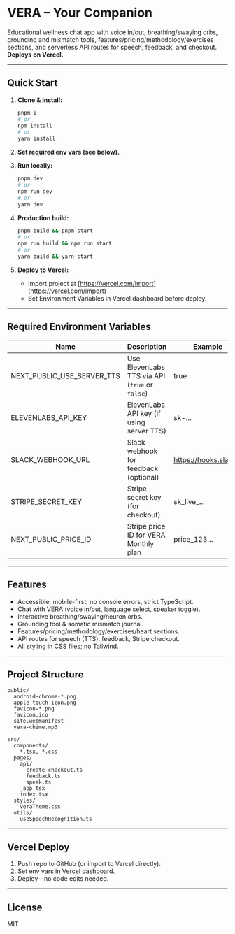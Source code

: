 # VERA – Your Companion

Educational wellness chat app with voice in/out, breathing/swaying orbs, grounding and mismatch tools, features/pricing/methodology/exercises sections, and serverless API routes for speech, feedback, and checkout. **Deploys on Vercel.**

---

## Quick Start

1. **Clone & install:**
   ```sh
   pnpm i
   # or
   npm install
   # or
   yarn install
   ```

2. **Set required env vars (see below).**

3. **Run locally:**
   ```sh
   pnpm dev
   # or
   npm run dev
   # or
   yarn dev
   ```

4. **Production build:**
   ```sh
   pnpm build && pnpm start
   # or
   npm run build && npm run start
   # or
   yarn build && yarn start
   ```

5. **Deploy to Vercel:**
   - Import project at [https://vercel.com/import](https://vercel.com/import)
   - Set Environment Variables in Vercel dashboard before deploy.

---

## Required Environment Variables

| Name                     | Description                                           | Example                 |
|--------------------------|-------------------------------------------------------|-------------------------|
| NEXT_PUBLIC_USE_SERVER_TTS | Use ElevenLabs TTS via API (`true` or `false`)      | true                    |
| ELEVENLABS_API_KEY         | ElevenLabs API key (if using server TTS)            | sk-...                  |
| SLACK_WEBHOOK_URL          | Slack webhook for feedback (optional)               | https://hooks.slack...  |
| STRIPE_SECRET_KEY          | Stripe secret key (for checkout)                    | sk_live_...             |
| NEXT_PUBLIC_PRICE_ID       | Stripe price ID for VERA Monthly plan               | price_123...            |

---

## Features

- Accessible, mobile-first, no console errors, strict TypeScript.
- Chat with VERA (voice in/out, language select, speaker toggle).
- Interactive breathing/swaying/neuron orbs.
- Grounding tool & somatic mismatch journal.
- Features/pricing/methodology/exercises/heart sections.
- API routes for speech (TTS), feedback, Stripe checkout.
- All styling in CSS files; no Tailwind.

---

## Project Structure

```
public/
  android-chrome-*.png
  apple-touch-icon.png
  favicon-*.png
  favicon.ico
  site.webmanifest
  vera-chime.mp3

src/
  components/
    *.tsx, *.css
  pages/
    api/
      create-checkout.ts
      feedback.ts
      speak.ts
    _app.tsx
    index.tsx
  styles/
    veraTheme.css
  utils/
    useSpeechRecognition.ts
```

---

## Vercel Deploy

1. Push repo to GitHub (or import to Vercel directly).
2. Set env vars in Vercel dashboard.
3. Deploy—no code edits needed.

---

## License

MIT
